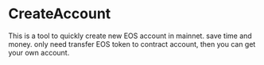 ﻿# CreateAccount
This is a tool to quickly create new EOS account in mainnet. save time and money. only need transfer EOS token to contract account, then you can get your own account.

